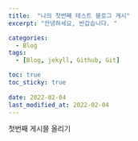 ```yaml
---
title:  "나의 첫번째 테스트 블로그 게시"
excerpt: "안녕하세요, 반갑습니다. "

categories:
  - Blog
tags:
  - [Blog, jekyll, Github, Git]

toc: true
toc_sticky: true
 
date: 2022-02-04
last_modified_at: 2022-02-04
---
```


첫번째 게시믈 올리기

